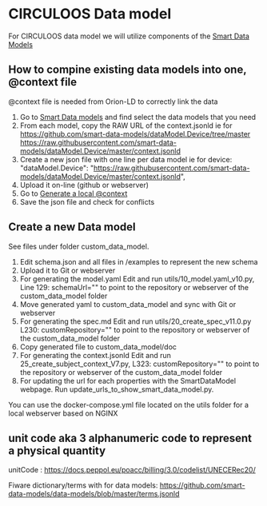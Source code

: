 # CIRCULOOS Data model

For CIRCULOOS data model we will utilize components of the [Smart Data Models](https://github.com/smart-data-models)

## How to compine existing data models into one, @context file
@context file is needed from Orion-LD to correctly link the data 

1. Go to [Smart Data models](https://github.com/smart-data-models) and find select the data models that you need
2. From each model, copy the RAW URL of the context.jsonld ie for https://github.com/smart-data-models/dataModel.Device/tree/master  
https://raw.githubusercontent.com/smart-data-models/dataModel.Device/master/context.jsonld
3. Create a new json file with one line per data model ie for device:
  "dataModel.Device": "https://raw.githubusercontent.com/smart-data-models/dataModel.Device/master/context.jsonld", 
4. Upload it on-line (github or webserver)
5. Go to [Generate a local @context](https://smartdatamodels.org/index.php/generate-a-local-context-based-on-smart-data-models-iris/)
6. Save the json file and check for conflicts


## Create a new Data model
See files under folder custom_data_model.

1. Edit schema.json and all files in /examples to represent the new schema
2. Upload it to Git or webserver
3. For generating the model.yaml Edit and run utils/10_model.yaml_v10.py, Line 129: schemaUrl="" to point to the repository or webserver of the custom_data_model folder
4. Move generated yaml to custom_data_model and sync with Git or webserver
5. For generating the spec.md Edit and run utils/20_create_spec_v11.0.py L230: customRepository="" to point to the repository or webserver of the custom_data_model folder
6. Copy generated file to custom_data_model/doc
7. For generating the context.jsonld Edit and run 25_create_subject_context_V7.py, L323: customRepository="" to point to the repository or webserver of the custom_data_model folder
8. For updating the url for each properties with the SmartDataModel webpage. Run update_urls_to_show_smart_data_model.py.

You can use the docker-compose.yml file located on the utils folder for a local webserver based on NGINX 

## unit code aka 3 alphanumeric code to represent a physical quantity

unitCode : https://docs.peppol.eu/poacc/billing/3.0/codelist/UNECERec20/

Fiware dictionary/terms with for data models: https://github.com/smart-data-models/data-models/blob/master/terms.jsonld

